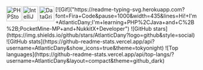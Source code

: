 <img align="left" alt="PHPStorm" width="40px" src="https://resources.jetbrains.com/storage/products/company/brand/logos/PhpStorm_icon.png" />
<img align="left" alt="IntelliJ" width="40px" src="https://cdn.icon-icons.com/icons2/3053/PNG/512/intellij_macos_bigsur_icon_190061.png" />
<img align="left" alt="DataGrip" width="40px" src="https://w7.pngwing.com/pngs/874/770/png-transparent-datagrip-icon-hd-logo-thumbnail.png)" />
[![Gif]("https://readme-typing-svg.herokuapp.com?font=Fira+Code&pause=1000&width=435&lines=Hi!+I'm+AtlanticDany;I'm+learning+PHP%2CJava+and+C%2B%2B;PocketMine-MP+and+NukkitX+Developer")
![GitHub stars](https://img.shields.io/github/stars/AtlanticDany?logo=github&style=social)
<section id='stats'>
  ![GitHub stats](https://github-readme-stats.vercel.app/api?username=AtlanticDany&show_icons=true&theme=tokyonight)
  ![Top languages](https://github-readme-stats.vercel.app/api/top-langs/?username=AtlanticDany&layout=compact&theme=github_dark)

